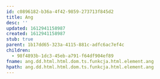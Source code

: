 ```yaml
---
id: c0896182-b36a-4f42-9859-273713f845d2
title: Ang
desc: ''
updated: 1612941158987
created: 1612941158987
stub: true
parent: 1b17dd65-323a-4115-881c-adfc6ac7ef4c
children:
  - 98f4893b-1dc3-45eb-a791-f64df904ef89
fname: ang.dd.html.html.dom.ts.funkcja.html.element.ang
hpath: ang.dd.html.html.dom.ts.funkcja.html.element.ang
---
```



